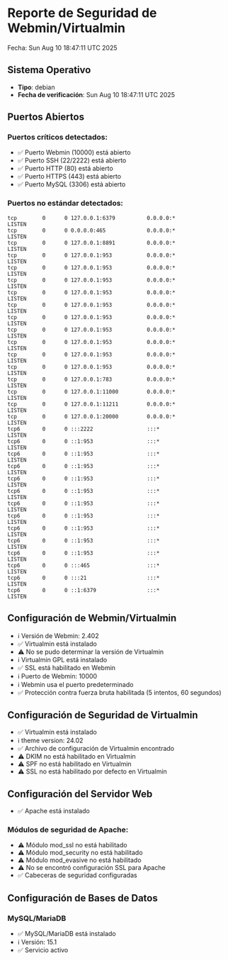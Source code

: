 # Reporte de Seguridad de Webmin/Virtualmin
Fecha: Sun Aug 10 18:47:11 UTC 2025

## Sistema Operativo
- **Tipo**: debian
- **Fecha de verificación**: Sun Aug 10 18:47:11 UTC 2025

## Puertos Abiertos
### Puertos críticos detectados:
- ✅ Puerto Webmin (10000) está abierto
- ✅ Puerto SSH (22/2222) está abierto
- ✅ Puerto HTTP (80) está abierto
- ✅ Puerto HTTPS (443) está abierto
- ✅ Puerto MySQL (3306) está abierto
### Puertos no estándar detectados:
```
tcp        0      0 127.0.0.1:6379          0.0.0.0:*               LISTEN     
tcp        0      0 0.0.0.0:465             0.0.0.0:*               LISTEN     
tcp        0      0 127.0.0.1:8891          0.0.0.0:*               LISTEN     
tcp        0      0 127.0.0.1:953           0.0.0.0:*               LISTEN     
tcp        0      0 127.0.0.1:953           0.0.0.0:*               LISTEN     
tcp        0      0 127.0.0.1:953           0.0.0.0:*               LISTEN     
tcp        0      0 127.0.0.1:953           0.0.0.0:*               LISTEN     
tcp        0      0 127.0.0.1:953           0.0.0.0:*               LISTEN     
tcp        0      0 127.0.0.1:953           0.0.0.0:*               LISTEN     
tcp        0      0 127.0.0.1:953           0.0.0.0:*               LISTEN     
tcp        0      0 127.0.0.1:953           0.0.0.0:*               LISTEN     
tcp        0      0 127.0.0.1:953           0.0.0.0:*               LISTEN     
tcp        0      0 127.0.0.1:953           0.0.0.0:*               LISTEN     
tcp        0      0 127.0.0.1:783           0.0.0.0:*               LISTEN     
tcp        0      0 127.0.0.1:11000         0.0.0.0:*               LISTEN     
tcp        0      0 127.0.0.1:11211         0.0.0.0:*               LISTEN     
tcp        0      0 127.0.0.1:20000         0.0.0.0:*               LISTEN     
tcp6       0      0 :::2222                 :::*                    LISTEN     
tcp6       0      0 ::1:953                 :::*                    LISTEN     
tcp6       0      0 ::1:953                 :::*                    LISTEN     
tcp6       0      0 ::1:953                 :::*                    LISTEN     
tcp6       0      0 ::1:953                 :::*                    LISTEN     
tcp6       0      0 ::1:953                 :::*                    LISTEN     
tcp6       0      0 ::1:953                 :::*                    LISTEN     
tcp6       0      0 ::1:953                 :::*                    LISTEN     
tcp6       0      0 ::1:953                 :::*                    LISTEN     
tcp6       0      0 ::1:953                 :::*                    LISTEN     
tcp6       0      0 ::1:953                 :::*                    LISTEN     
tcp6       0      0 :::465                  :::*                    LISTEN     
tcp6       0      0 :::21                   :::*                    LISTEN     
tcp6       0      0 ::1:6379                :::*                    LISTEN     
```

## Configuración de Webmin/Virtualmin
- ℹ️ Versión de Webmin: 2.402
- ✅ Virtualmin está instalado
- ⚠️ No se pudo determinar la versión de Virtualmin
- ℹ️ Virtualmin GPL está instalado
- ✅ SSL está habilitado en Webmin
- ℹ️ Puerto de Webmin: 10000
- ℹ️ Webmin usa el puerto predeterminado
- ✅ Protección contra fuerza bruta habilitada (5 intentos, 60 segundos)

## Configuración de Seguridad de Virtualmin
- ✅ Virtualmin está instalado
- ℹ️     theme version: 24.02
- ✅ Archivo de configuración de Virtualmin encontrado
- ⚠️ DKIM no está habilitado en Virtualmin
- ⚠️ SPF no está habilitado en Virtualmin
- ⚠️ SSL no está habilitado por defecto en Virtualmin

## Configuración del Servidor Web
- ✅ Apache está instalado
### Módulos de seguridad de Apache:
- ⚠️ Módulo mod_ssl no está habilitado
- ⚠️ Módulo mod_security no está habilitado
- ⚠️ Módulo mod_evasive no está habilitado
- ⚠️ No se encontró configuración SSL para Apache
- ✅ Cabeceras de seguridad configuradas

## Configuración de Bases de Datos
### MySQL/MariaDB
- ✅ MySQL/MariaDB está instalado
- ℹ️ Versión: 15.1
- ✅ Servicio activo
